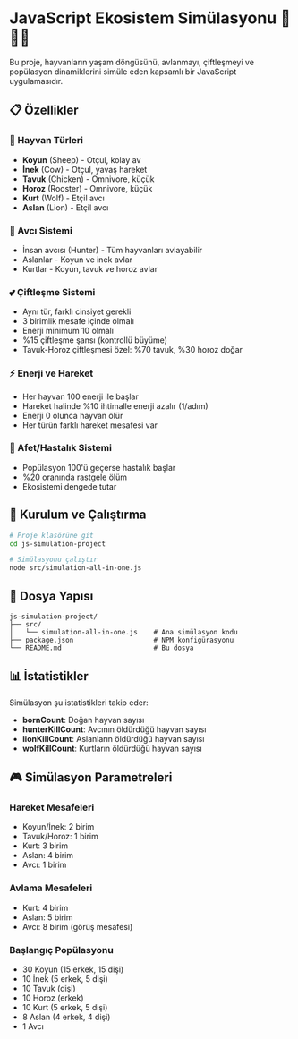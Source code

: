 # JavaScript Ekosistem Simülasyonu 🦁🐺🐑

Bu proje, hayvanların yaşam döngüsünü, avlanmayı, çiftleşmeyi ve popülasyon dinamiklerini simüle eden kapsamlı bir JavaScript uygulamasıdır.

## 📋 Özellikler

### 🐾 Hayvan Türleri
- **Koyun** (Sheep) - Otçul, kolay av
- **İnek** (Cow) - Otçul, yavaş hareket
- **Tavuk** (Chicken) - Omnivore, küçük
- **Horoz** (Rooster) - Omnivore, küçük
- **Kurt** (Wolf) - Etçil avcı
- **Aslan** (Lion) - Etçil avcı

### 🎯 Avcı Sistemi
- İnsan avcısı (Hunter) - Tüm hayvanları avlayabilir
- Aslanlar - Koyun ve inek avlar
- Kurtlar - Koyun, tavuk ve horoz avlar

### 💕 Çiftleşme Sistemi
- Aynı tür, farklı cinsiyet gerekli
- 3 birimlik mesafe içinde olmalı
- Enerji minimum 10 olmalı
- %15 çiftleşme şansı (kontrollü büyüme)
- Tavuk-Horoz çiftleşmesi özel: %70 tavuk, %30 horoz doğar

### ⚡ Enerji ve Hareket
- Her hayvan 100 enerji ile başlar
- Hareket halinde %10 ihtimalle enerji azalır (1/adım)
- Enerji 0 olunca hayvan ölür
- Her türün farklı hareket mesafesi var

### 🦠 Afet/Hastalık Sistemi
- Popülasyon 100'ü geçerse hastalık başlar
- %20 oranında rastgele ölüm
- Ekosistemi dengede tutar

## 🚀 Kurulum ve Çalıştırma

```bash
# Proje klasörüne git
cd js-simulation-project

# Simülasyonu çalıştır
node src/simulation-all-in-one.js
```

## 🔧 Dosya Yapısı

```
js-simulation-project/
├── src/
│   └── simulation-all-in-one.js    # Ana simülasyon kodu
├── package.json                    # NPM konfigürasyonu
└── README.md                       # Bu dosya
```

## 📊 İstatistikler

Simülasyon şu istatistikleri takip eder:
- **bornCount**: Doğan hayvan sayısı
- **hunterKillCount**: Avcının öldürdüğü hayvan sayısı
- **lionKillCount**: Aslanların öldürdüğü hayvan sayısı
- **wolfKillCount**: Kurtların öldürdüğü hayvan sayısı

## 🎮 Simülasyon Parametreleri

### Hareket Mesafeleri
- Koyun/İnek: 2 birim
- Tavuk/Horoz: 1 birim  
- Kurt: 3 birim
- Aslan: 4 birim
- Avcı: 1 birim

### Avlama Mesafeleri
- Kurt: 4 birim
- Aslan: 5 birim
- Avcı: 8 birim (görüş mesafesi)

### Başlangıç Popülasyonu
- 30 Koyun (15 erkek, 15 dişi)
- 10 İnek (5 erkek, 5 dişi)
- 10 Tavuk (dişi)
- 10 Horoz (erkek)
- 10 Kurt (5 erkek, 5 dişi)
- 8 Aslan (4 erkek, 4 dişi)
- 1 Avcı
